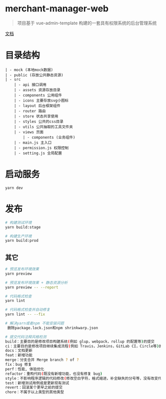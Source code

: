 
# merchant-manager-web

> 项目基于 vue-admin-template 构建的一套具有权限系统的后台管理系统

[文档](https://panjiachen.gitee.io/vue-element-admin-site/zh/)

# 目录结构

```
| - mock (本地mock数据)
| - public (存放公共静态资源)
| - src
    | - api 接口调用
    | - assets 资源存放目录
    | - components 公用组件
    | - icons 主要存放svg小图标
    | - layout 后台框架组件
    | - router 路由
    | - store 状态共享使用
    | - styles 公共的css目录
    | - utils 公共抽取的工具文件夹
    | - views 页面
        | - components (业务组件)
    | - main.js 主入口
    | - permission.js 权限控制
    | - setting.js 全局配置
```

# 启动服务

```
yarn dev

```

# 发布

```bash
# 构建测试环境
yarn build:stage

# 构建生产环境
yarn build:prod
```

## 其它

```bash
# 预览发布环境效果
yarn preview

# 预览发布环境效果 + 静态资源分析
yarn preview -- --report

# 代码格式检查
yarn lint

# 代码格式检查并自动修复
yarn lint -- --fix

# 解决yarn或者npm 不能安装问题
 删除package.lock.json和npm shrinkwarp.json

# 提交代码注释风格检测
build：主要目的是修改项目构建系统(例如 glup，webpack，rollup 的配置等)的提交
ci：主要目的是修改项目继续集成流程(例如 Travis，Jenkins，GitLab CI，Circle等)的提交
docs：文档更新
feat：新增功能
merge：分支合并 Merge branch ? of ?
fix：bug 修复
perf：性能, 体验优化
refactor：重构代码(既没有新增功能，也没有修复 bug)
style：不影响程序逻辑的代码修改(修改空白字符，格式缩进，补全缺失的分号等，没有改变代码逻辑)
test：新增测试用例或是更新现有测试
revert：回滚某个更早之前的提交
chore：不属于以上类型的其他类型
```

